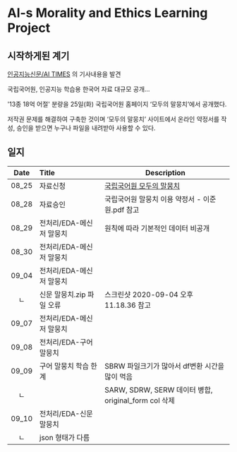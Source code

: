 # AI-s Morality and Ethics Learning Project

## 시작하게된 계기
[인공지능신문/AI TIMES](https://twitter.com/AITIMES1/status/1298064993997340673) 의 기사내용을 발견

국립국어원, 인공지능 학습용 한국어 자료 대규모 공개...

'13종 18억 어절' 분량을 25일(화) 국립국어원 홈페이지 ‘모두의 말뭉치’에서 공개했다.

저작권 문제를 해결하여 구축한 것이며 ‘모두의 말뭉치’ 사이트에서 온라인 약정서를 작성, 승인을 받으면 누구나 파일을 내려받아 사용할 수 있다.


## 일지
|Date|Title|Description|
|:---:|:---|---|
|08_25|자료신청|[국립국어원 모두의 말뭉치](https://corpus.korean.go.kr/main.do#none)|
|08_28|자료승인|국립국어원 말뭉치 이용 약정서 - 이준원.pdf 참고|
|08_29|전처리/EDA-메신저 말뭉치|원칙에 따라 기본적인 데이터 비공개|
|08_30|전처리/EDA-메신저 말뭉치||
|09_04|전처리/EDA-메신저 말뭉치||
|ㄴ|신문 말뭉치.zip 파일 오류|스크린샷 2020-09-04 오후 11.18.36 참고|
|09_07|전처리/EDA-메신저 말뭉치||
|09_08|전처리/EDA-구어 말뭉치||
|09_09|구어 말뭉치 학습 한계|SBRW 파일크기가 많아서 df변환 시간을 많이 먹음|
|ㄴ||SARW, SDRW, SERW 데이터 병합, original_form col 삭제|
|09_10|전처리/EDA-신문 말뭉치||
|ㄴ|json 형태가 다름||
